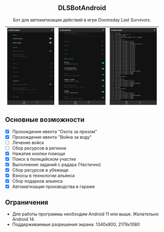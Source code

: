 <h2 align="center"><b>DLSBotAndroid</b></h2>
<p align="center">
  Бот для автоматизации действий в игре Doomsday Last Survivors.
<p>

| <img src="/docs/images/screen1.jpg" alt="Screenshot-1" /> | <img src="/docs/images/screen2.jpg" alt="Screenshot-2"/> | <img src="/docs/images/screen3.jpg" alt="Screenshot-3"/> |
| --- | --- | --- |

## Основные возможности

- [x] Прохождение ивента "Охота за призом"
- [x] Прохождение ивента "Война за воду"
- [ ] Лечение войск
- [ ] Сбор ресурсов в регионе
- [x] Нажатие кнопки помощи
- [x] Поиск в полицейском участке
- [x] Выполнение заданий с радара (Частично)
- [x] Сбор ресурсов в убежище
- [x] Взносы в технологии альянса
- [x] Сбор подарков альянса
- [x] Автоматизация производства в гараже

## Ограничения

* Для работы программы необходим Android 11 или выше. Желательно Android 14.
* Поддерживаемые разрешения экрана: 1340х800, 2179x1080
